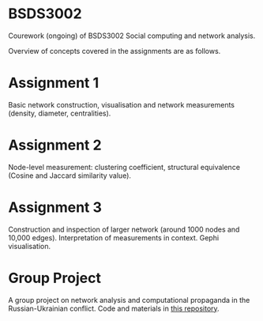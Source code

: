 # BSDS3002
Courework (ongoing) of BSDS3002 Social computing and network analysis.

Overview of concepts covered in the assignments are as follows.

# Assignment 1
Basic network construction, visualisation and network measurements (density, diameter, centralities).

# Assignment 2
Node-level measurement: clustering coefficient, structural equivalence (Cosine and Jaccard similarity value).

# Assignment 3
Construction and inspection of larger network (around 1000 nodes and 10,000 edges). Interpretation of measurements in context. Gephi visualisation. 

# Group Project
A group project on network analysis and computational propaganda in the Russian-Ukrainian conflict. Code and materials in [this repository](https://github.com/Yvonne27Jin/BSDS3002GP_Computational_propaganda_Ukraine). 
